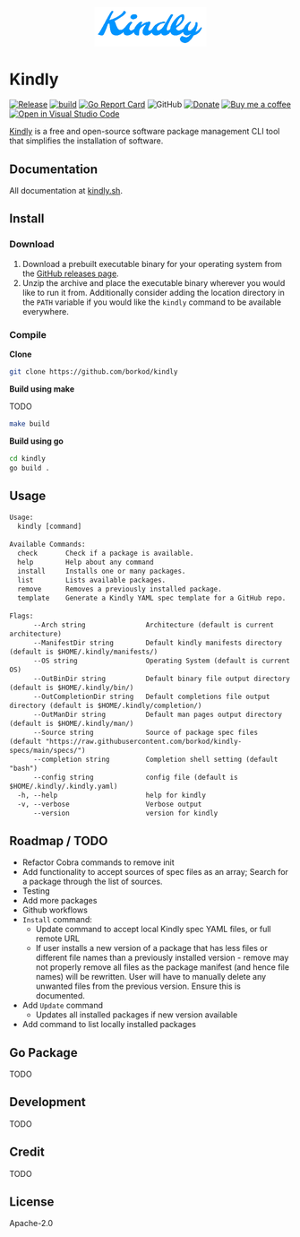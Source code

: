 <div align="center">
	<br>
	<img src="www/img/kindly.png" alt="Logo" width="200">
	<br>
</div>

# Kindly

[![Release](https://img.shields.io/github/v/release/borkod/kindly?sort=semver)](https://github.com/borkod/kindly/releases/latest)
[![build](https://github.com/borkod/kindly/actions/workflows/build.yml/badge.svg)](https://github.com/borkod/kindly/actions/workflows/build.yml)
[![Go Report Card](https://goreportcard.com/badge/github.com/borkod/kindly)](https://goreportcard.com/report/github.com/borkod/kindly)
![GitHub](https://img.shields.io/github/license/borkod/kindly)
[![Donate](https://img.shields.io/badge/Donate-PayPal-green.svg)](https://www.paypal.me/borkodj)
[![Buy me a coffee](https://img.shields.io/badge/buy%20me-a%20coffee-orange.svg)](https://www.buymeacoffee.com/borkod)
[![Open in Visual Studio Code](https://open.vscode.dev/badges/open-in-vscode.svg)](https://open.vscode.dev/organization/repository)

[Kindly](https://kindly.sh/) is a free and open-source software package management CLI tool that simplifies the installation of software.

## Documentation

All documentation at [kindly.sh](https://kindly.sh).

## Install

### Download

1. Download a prebuilt executable binary for your operating system from the [GitHub releases page](https://github.com/borko/kindly/releases).
2. Unzip the archive and place the executable binary wherever you would like to run it from. Additionally consider adding the location directory in the `PATH` variable if you would like the `kindly` command to be available everywhere.

### Compile

**Clone**

```sh
git clone https://github.com/borkod/kindly
```

**Build using make**

TODO

```sh
make build
```

**Build using go**

```sh
cd kindly
go build .
```

## Usage

```
Usage:
  kindly [command]

Available Commands:
  check       Check if a package is available.
  help        Help about any command
  install     Installs one or many packages.
  list        Lists available packages.
  remove      Removes a previously installed package.
  template    Generate a Kindly YAML spec template for a GitHub repo.

Flags:
      --Arch string               Architecture (default is current architecture)
      --ManifestDir string        Default kindly manifests directory (default is $HOME/.kindly/manifests/)
      --OS string                 Operating System (default is current OS)
      --OutBinDir string          Default binary file output directory (default is $HOME/.kindly/bin/)
      --OutCompletionDir string   Default completions file output directory (default is $HOME/.kindly/completion/)
      --OutManDir string          Default man pages output directory (default is $HOME/.kindly/man/)
      --Source string             Source of package spec files (default "https://raw.githubusercontent.com/borkod/kindly-specs/main/specs/")
      --completion string         Completion shell setting (default "bash")
      --config string             config file (default is $HOME/.kindly/.kindly.yaml)
  -h, --help                      help for kindly
  -v, --verbose                   Verbose output
      --version                   version for kindly
```
## Roadmap / TODO

- Refactor Cobra commands to remove init
- Add functionality to accept sources of spec files as an array; Search for a package through the list of sources.
- Testing
- Add more packages
- Github workflows
- `Install` command:
  - Update command to accept local Kindly spec YAML files, or full remote URL
  - If user installs a new version of a package that has less files or different file names than a previously installed version - remove may not properly remove all files as the package manifest (and hence file names) will be rewritten. User will have to manually delete any unwanted files from the previous version. Ensure this is documented.
- Add `Update` command
	- Updates all installed packages if new version available
- Add command to list locally installed packages

## Go Package

TODO

## Development

TODO

## Credit

TODO

## License

Apache-2.0
